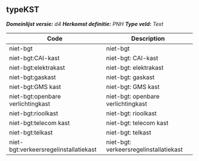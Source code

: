 ## typeKST

*__Domeinlijst versie:__ d4*
*__Herkomst definitie:__ PNH*
*__Type veld:__ Text*

|__Code__ |__Description__	|
|	---	|	---	|
| niet-bgt | niet-bgt |
| niet-bgt:CAI-kast | niet-bgt: CAI-kast |
| niet-bgt:elektrakast | niet-bgt: elektrakast |
| niet-bgt:gaskast | niet-bgt: gaskast |
| niet-bgt:GMS kast | niet-bgt: GMS kast |
| niet-bgt:openbare verlichtingkast | niet-bgt: openbare verlichtingkast |
| niet-bgt:rioolkast | niet-bgt: rioolkast |
| niet-bgt:telecom kast | niet-bgt: telecom kast |
| niet-bgt:telkast | niet-bgt: telkast |
| niet-bgt:verkeersregelinstallatiekast | niet-bgt: verkeersregelinstallatiekast |
